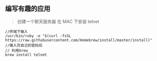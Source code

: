 ## 编写有趣的应用

> 创建一个聊天服务器
> 在 MAC 下安装 telnet

```
//终端下输入
/usr/bin/ruby -e "$(curl -fsSL https://raw.githubusercontent.com/Homebrew/install/master/install)"
//输入完自己的密码后
// 利用brew
brew install telnet
```
